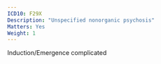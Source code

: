 ```yaml
---
ICD10: F29X
Description: "Unspecified nonorganic psychosis"
Matters: Yes
Weight: 1
---
```

Induction/Emergence complicated
